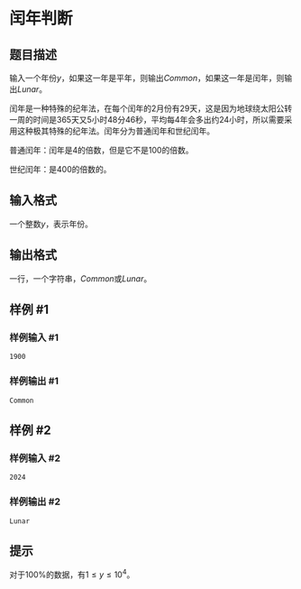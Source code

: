# 闰年判断

## 题目描述

输入一个年份$y$，如果这一年是平年，则输出$Common$，如果这一年是闰年，则输出$Lunar$。

闰年是一种特殊的纪年法，在每个闰年的$2$月份有$29$天，这是因为地球绕太阳公转一周的时间是$365$天又$5$小时$48$分$46$秒，平均每$4$年会多出约$24$小时，所以需要采用这种极其特殊的纪年法。闰年分为普通闰年和世纪闰年。

普通闰年：闰年是$4$的倍数，但是它不是$100$的倍数。

世纪闰年：是$400$的倍数的。

## 输入格式

一个整数$y$，表示年份。

## 输出格式

一行，一个字符串，$Common$或$Lunar$。

## 样例 #1

### 样例输入 #1

```
1900
```

### 样例输出 #1

```
Common
```

## 样例 #2

### 样例输入 #2

```
2024
```

### 样例输出 #2

```
Lunar
```

## 提示

对于$100\%$的数据，有$1 \leq y \leq 10^4$。